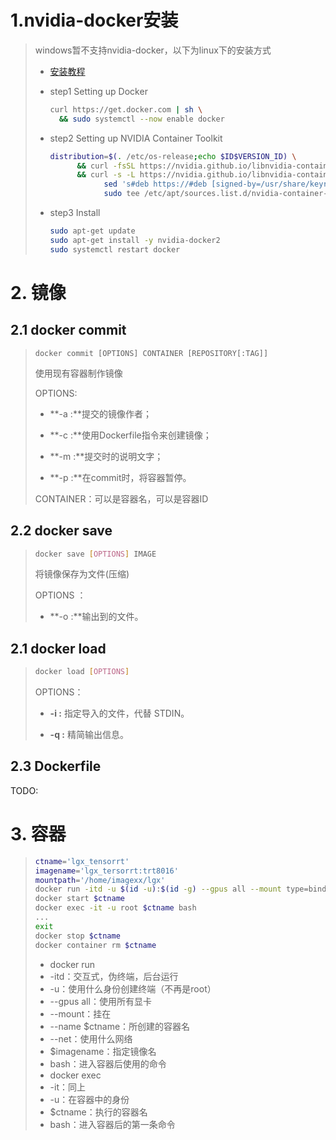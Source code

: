 # 1.nvidia-docker安装

> windows暂不支持nvidia-docker，以下为linux下的安装方式
>
> - [安装教程](https://docs.nvidia.com/datacenter/cloud-native/container-toolkit/install-guide.html#docker)
>
> - step1 Setting up Docker
>
>   ``` bash
>   curl https://get.docker.com | sh \
>     && sudo systemctl --now enable docker
>   ```
>
> - step2 Setting up NVIDIA Container Toolkit
>
>   ``` bash
>   distribution=$(. /etc/os-release;echo $ID$VERSION_ID) \
>         && curl -fsSL https://nvidia.github.io/libnvidia-container/gpgkey | sudo gpg --dearmor -o /usr/share/keyrings/nvidia-container-toolkit-keyring.gpg \
>         && curl -s -L https://nvidia.github.io/libnvidia-container/$distribution/libnvidia-container.list | \
>               sed 's#deb https://#deb [signed-by=/usr/share/keyrings/nvidia-container-toolkit-keyring.gpg] https://#g' | \
>               sudo tee /etc/apt/sources.list.d/nvidia-container-toolkit.list
>
> - step3 Install
>
>   ``` bash
>   sudo apt-get update
>   sudo apt-get install -y nvidia-docker2
>   sudo systemctl restart docker
>   ```

# 2. 镜像

## 2.1 docker commit

> ```
> docker commit [OPTIONS] CONTAINER [REPOSITORY[:TAG]]
> ```
>
> 使用现有容器制作镜像
>
> OPTIONS:
>
> - **-a :**提交的镜像作者；
>
>   
>
> - **-c :**使用Dockerfile指令来创建镜像；
>
>   
>
> - **-m :**提交时的说明文字；
>
>   
>
> - **-p :**在commit时，将容器暂停。
>
> CONTAINER：可以是容器名，可以是容器ID

## 2.2 docker save

> ```bash
> docker save [OPTIONS] IMAGE
> ```
>
> 将镜像保存为文件(压缩)
>
> OPTIONS ：
>
> - **-o :**输出到的文件。

## 2.1 docker load

> ```bash
> docker load [OPTIONS]
> ```
>
> OPTIONS：
>
> - **-i :**  指定导入的文件，代替 STDIN。
>
>   
>
> - **-q :** 精简输出信息。

## 2.3 Dockerfile

TODO:

# 3. 容器

>```bash
>ctname='lgx_tensorrt'
>imagename='lgx_tersorrt:trt8016'
>mountpath='/home/imagexx/lgx'
>docker run -itd -u $(id -u):$(id -g) --gpus all --mount type=bind,source=$mountpath,target=$mountpath --name $ctname --net=host $imagename bash
>docker start $ctname
>docker exec -it -u root $ctname bash
>...
>exit
>docker stop $ctname
>docker container rm $ctname
>```
>
>- docker run
>  - -itd：交互式，伪终端，后台运行
>  - -u：使用什么身份创建终端（不再是root）
>  - --gpus all：使用所有显卡
>  - --mount：挂在
>  - --name $ctname：所创建的容器名
>  - --net：使用什么网络
>  - $imagename：指定镜像名
>  - bash：进入容器后使用的命令
>- docker exec
>  - -it：同上
>  - -u：在容器中的身份
>  - $ctname：执行的容器名
>  - bash：进入容器后的第一条命令